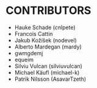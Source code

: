 CONTRIBUTORS
============

- Hauke Schade (cnlpete)
- Francois Cattin
- Jakub Kožíšek (nodevel)
- Alberto Mardegan (mardy)
- gwmgdemj
- equeim
- Silviu Vulcan (silviuvulcan)
- Michael Käufl (michael-k)
- Patrik Nilsson (AsavarTzeth)
